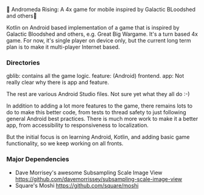 :tada: Andromeda Rising: A 4x game for mobile inspired by Galactic BLoodshed and others:tada:

Kotlin on Android based implementation of a game that is inspired by Galactic Bloodshed and others, e.g. Great Big 
Wargame. It's a turn based 4x game. For now, it's single player on device only, but the current long term plan is to 
make it multi-player Internet based.

### Directories

gblib: contains all the game logic.
feature: (Android) frontend.
app: Not really clear why there is app and feature.

The rest are various Android Studio files. Not sure yet what they all do :-)

In addition to adding a lot more features to the game, there remains lots to do to make this better code, from tests 
to thread safety to just following general Android best practices. There is much more work to make it a better app, 
from accessibility to responsiveness to localization. 

But the initial focus is on learning Android, Kotlin, and adding basic game functionality, so we keep working on all 
fronts.

### Major Dependencies
* Dave Morrisey's awesome Subsampling Scale Image View https://github.com/davemorrissey/subsampling-scale-image-view
* Square's Moshi https://github.com/square/moshi
